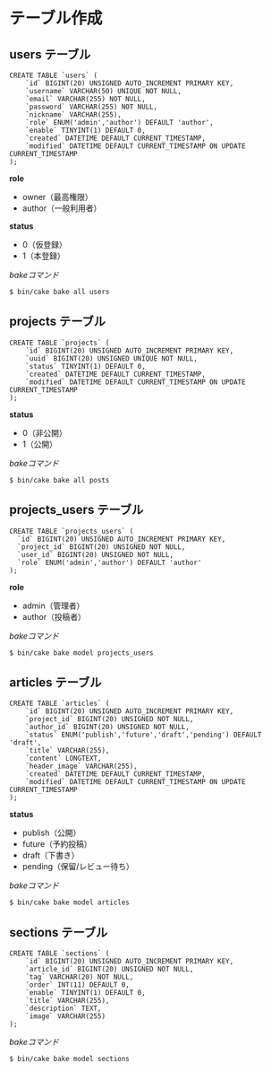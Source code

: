 # テーブル作成

## users テーブル

```mysql
CREATE TABLE `users` (
    `id` BIGINT(20) UNSIGNED AUTO_INCREMENT PRIMARY KEY,
    `username` VARCHAR(50) UNIQUE NOT NULL,
    `email` VARCHAR(255) NOT NULL,
    `password` VARCHAR(255) NOT NULL,
    `nickname` VARCHAR(255),
    `role` ENUM('admin','author') DEFAULT 'author',
    `enable` TINYINT(1) DEFAULT 0,
    `created` DATETIME DEFAULT CURRENT_TIMESTAMP,
    `modified` DATETIME DEFAULT CURRENT_TIMESTAMP ON UPDATE CURRENT_TIMESTAMP
);
```

__role__
* owner（最高権限）
* author（一般利用者）

__status__
* 0（仮登録）
* 1（本登録）

_bakeコマンド_
```console
$ bin/cake bake all users
```

## projects テーブル

```mysql
CREATE TABLE `projects` (
    `id` BIGINT(20) UNSIGNED AUTO_INCREMENT PRIMARY KEY,
    `uuid` BIGINT(20) UNSIGNED UNIQUE NOT NULL,
    `status` TINYINT(1) DEFAULT 0,
    `created` DATETIME DEFAULT CURRENT_TIMESTAMP,
    `modified` DATETIME DEFAULT CURRENT_TIMESTAMP ON UPDATE CURRENT_TIMESTAMP
);
```

__status__
* 0（非公開）
* 1（公開）

_bakeコマンド_
```console
$ bin/cake bake all posts
```

## projects_users テーブル

```mysql
CREATE TABLE `projects_users` (
  `id` BIGINT(20) UNSIGNED AUTO_INCREMENT PRIMARY KEY,
  `project_id` BIGINT(20) UNSIGNED NOT NULL,
  `user_id` BIGINT(20) UNSIGNED NOT NULL,
  `role` ENUM('admin','author') DEFAULT 'author'
);
```

__role__
* admin（管理者）
* author（投稿者）

_bakeコマンド_
```console
$ bin/cake bake model projects_users
```

## articles テーブル

```mysql
CREATE TABLE `articles` (
    `id` BIGINT(20) UNSIGNED AUTO_INCREMENT PRIMARY KEY,
    `project_id` BIGINT(20) UNSIGNED NOT NULL,
    `author_id` BIGINT(20) UNSIGNED NOT NULL,
    `status` ENUM('publish','future','draft','pending') DEFAULT 'draft',
    `title` VARCHAR(255),
    `content` LONGTEXT,
    `header_image` VARCHAR(255),
    `created` DATETIME DEFAULT CURRENT_TIMESTAMP,
    `modified` DATETIME DEFAULT CURRENT_TIMESTAMP ON UPDATE CURRENT_TIMESTAMP
);
```

__status__
* publish（公開）
* future（予約投稿）
* draft（下書き）
* pending（保留/レビュー待ち）

_bakeコマンド_
```console
$ bin/cake bake model articles
```

## sections テーブル

```mysql
CREATE TABLE `sections` (
    `id` BIGINT(20) UNSIGNED AUTO_INCREMENT PRIMARY KEY,
    `article_id` BIGINT(20) UNSIGNED NOT NULL,
    `tag` VARCHAR(20) NOT NULL,
    `order` INT(11) DEFAULT 0,
    `enable` TINYINT(1) DEFAULT 0,
    `title` VARCHAR(255),
    `description` TEXT,
    `image` VARCHAR(255)
);
```

_bakeコマンド_
```console
$ bin/cake bake model sections
```

